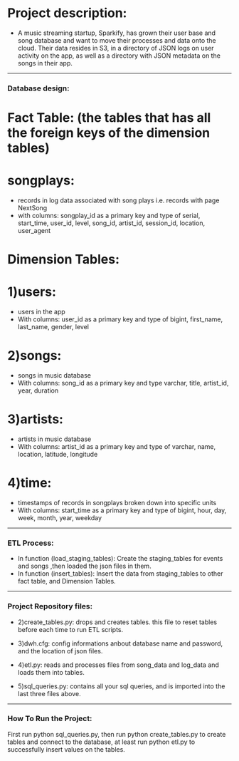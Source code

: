 # Project description: 
 - A music streaming startup, Sparkify, has grown their user base and song database and want to move their processes and data onto the cloud. Their data resides in S3, in a directory of JSON logs on user activity on the app, as well as a directory with JSON metadata on the songs in their app.
 
--------------------------
### Database design:
# Fact Table: (the tables that has all the foreign keys of the dimension tables)

# songplays:

 - records in log data associated with song plays i.e. records with page NextSong
- with columns:
songplay_id as a primary key and type of serial, start_time, user_id, level, song_id, artist_id, session_id, location, user_agent

# Dimension Tables:

# 1)users:
- users in the app
- With columns:
user_id as a primary key and type of bigint, first_name, last_name, gender, level


# 2)songs: 
- songs in music database
- With columns:
song_id as a primary key and type varchar, title, artist_id, year, duration

# 3)artists:
- artists in music database
- With columns:
artist_id as a primary key and type of varchar, name, location, latitude, longitude

# 4)time:
- timestamps of records in songplays broken down into specific units
- With columns:
start_time as a primary key and type of bigint, hour, day, week, month, year, weekday
---------------------------

### ETL Process: 
- In function (load_staging_tables):
Create the staging_tables for events and songs ,then loaded the json files in them.
- In function (insert_tables):
Insert the data from staging_tables to other fact table, and Dimension Tables.

---------------------------

### Project Repository files: 
- 2)create_tables.py: 
drops and creates tables. this file to reset tables before each time to run ETL scripts.

- 3)dwh.cfg:
config informations anbout database name and password, and the location of json files.

- 4)etl.py:
reads and processes files from song_data and log_data and loads them into tables.

- 5)sql_queries.py:
contains all your sql queries, and is imported into the last three files above.
-------------------------

### How To Run the Project:
First run python sql_queries.py, then run python create_tables.py to create tables and connect to the database, at least run python etl.py to successfully insert values on the tables.
